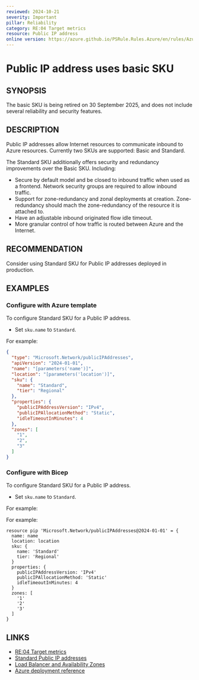 ```yaml
---
reviewed: 2024-10-21
severity: Important
pillar: Reliability
category: RE:04 Target metrics
resource: Public IP address
online version: https://azure.github.io/PSRule.Rules.Azure/en/rules/Azure.PublicIP.StandardSKU/
---
```


# Public IP address uses basic SKU

## SYNOPSIS

The basic SKU is being retired on 30 September 2025, and does not include several reliability and security features.

## DESCRIPTION

Public IP addresses allow Internet resources to communicate inbound to Azure resources.
Currently two SKUs are supported: Basic and Standard.

The Standard SKU additionally offers security and redundancy improvements over the Basic SKU.
Including:

- Secure by default model and be closed to inbound traffic when used as a frontend.
  Network security groups are required to allow inbound traffic.
- Support for zone-redundancy and zonal deployments at creation.
  Zone-redundancy should mach the zone-redundancy of the resource it is attached to.
- Have an adjustable inbound originated flow idle timeout.
- More granular control of how traffic is routed between Azure and the Internet.

## RECOMMENDATION

Consider using Standard SKU for Public IP addresses deployed in production.

## EXAMPLES

### Configure with Azure template

To configure Standard SKU for a Public IP address.

- Set `sku.name` to `Standard`.

For example:

```json
{
  "type": "Microsoft.Network/publicIPAddresses",
  "apiVersion": "2024-01-01",
  "name": "[parameters('name')]",
  "location": "[parameters('location')]",
  "sku": {
    "name": "Standard",
    "tier": "Regional"
  },
  "properties": {
    "publicIPAddressVersion": "IPv4",
    "publicIPAllocationMethod": "Static",
    "idleTimeoutInMinutes": 4
  },
  "zones": [
    "1",
    "2",
    "3"
  ]
}
```

### Configure with Bicep

To configure Standard SKU for a Public IP address.

- Set `sku.name` to `Standard`.

For example:

For example:

```bicep
resource pip 'Microsoft.Network/publicIPAddresses@2024-01-01' = {
  name: name
  location: location
  sku: {
    name: 'Standard'
    tier: 'Regional'
  }
  properties: {
    publicIPAddressVersion: 'IPv4'
    publicIPAllocationMethod: 'Static'
    idleTimeoutInMinutes: 4
  }
  zones: [
    '1'
    '2'
    '3'
  ]
}
```

<!-- external:avm avm/res/network/public-ip-address skuName -->

## LINKS

- [RE:04 Target metrics](https://learn.microsoft.com/azure/well-architected/reliability/metrics)
- [Standard Public IP addresses](https://learn.microsoft.com/azure/virtual-network/ip-services/public-ip-addresses#sku)
- [Load Balancer and Availability Zones](https://learn.microsoft.com/azure/load-balancer/load-balancer-standard-availability-zones)
- [Azure deployment reference](https://learn.microsoft.com/azure/templates/microsoft.network/publicipaddresses)
